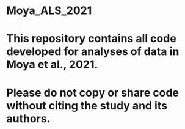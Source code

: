 # Moya_ALS_2021

# This repository contains all code developed for analyses of data in Moya et al., 2021.
# Please do not copy or share code without citing the study and its authors.
